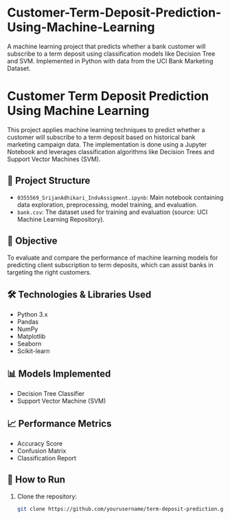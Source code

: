 # Customer-Term-Deposit-Prediction-Using-Machine-Learning
A machine learning project that predicts whether a bank customer will subscribe to a term deposit using classification models like Decision Tree and SVM. Implemented in Python with data from the UCI Bank Marketing Dataset.

# Customer Term Deposit Prediction Using Machine Learning

This project applies machine learning techniques to predict whether a customer will subscribe to a term deposit based on historical bank marketing campaign data. The implementation is done using a Jupyter Notebook and leverages classification algorithms like Decision Trees and Support Vector Machines (SVM).

## 📁 Project Structure

- `0355569_SrijanAdhikari_IndvAssigment.ipynb`: Main notebook containing data exploration, preprocessing, model training, and evaluation.
- `bank.csv`: The dataset used for training and evaluation (source: UCI Machine Learning Repository).

## 🧠 Objective

To evaluate and compare the performance of machine learning models for predicting client subscription to term deposits, which can assist banks in targeting the right customers.

## 🛠️ Technologies & Libraries Used

- Python 3.x
- Pandas
- NumPy
- Matplotlib
- Seaborn
- Scikit-learn

## 📊 Models Implemented

- Decision Tree Classifier
- Support Vector Machine (SVM)

## 📈 Performance Metrics

- Accuracy Score
- Confusion Matrix
- Classification Report

## 🚀 How to Run

1. Clone the repository:
   ```bash
   git clone https://github.com/yourusername/term-deposit-prediction.git
